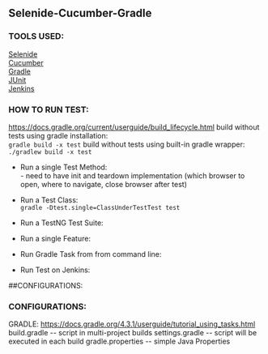 ## Selenide-Cucumber-Gradle

### TOOLS USED:
[Selenide](https://github.com/codeborne/selenide)<br/>
[Cucumber](https://github.com/cucumber/cucumber)<br/>
[Gradle](https://github.com/gradle/gradle)<br/>
[JUnit](http://junit.org/junit5/docs/current/user-guide/)<br/>
[Jenkins](https://github.com/kohsuke/jenkins)<br/>

### HOW TO RUN TEST:
https://docs.gradle.org/current/userguide/build_lifecycle.html
build without tests using gradle installation:<br/>
`gradle build -x test`
build without tests using built-in gradle wrapper: <br/>
`./gradlew build -x test`

* Run a single Test Method:<br/>
        - need to have init and teardown implementation (which browser to open, where to navigate, close browser after test)

* Run a Test Class: <br/>
	`gradle -Dtest.single=ClassUnderTestTest test`

* Run a TestNG Test Suite:<br/>

* Run a single Feature:<br/>

* Run Gradle Task from from command line:<br/>

* Run Test on Jenkins:<br/>



##CONFIGURATIONS:

### CONFIGURATIONS:

GRADLE:
https://docs.gradle.org/4.3.1/userguide/tutorial_using_tasks.html
build.gradle -- script in multi-project builds
settings.gradle -- script will be executed in each build
gradle.properties -- simple Java Properties




